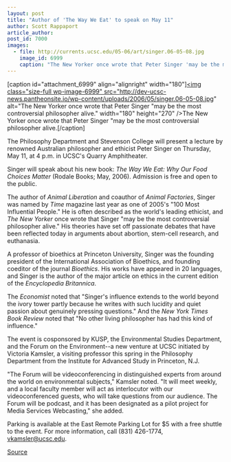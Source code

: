 ```yaml
---
layout: post
title: "Author of 'The Way We Eat' to speak on May 11"
author: Scott Rappaport
article_author: 
post_id: 7000
images:
  - file: http://currents.ucsc.edu/05-06/art/singer.06-05-08.jpg
    image_id: 6999
    caption: "The New Yorker once wrote that Peter Singer 'may be the most controversial philosopher alive."
---
```


[caption id="attachment_6999" align="alignright" width="180"]<a href="http://dev-ucsc-news.pantheonsite.io/wp-content/uploads/2006/05/singer.06-05-08.jpg"><img class="size-full wp-image-6999" src="http://dev-ucsc-news.pantheonsite.io/wp-content/uploads/2006/05/singer.06-05-08.jpg" alt="The New Yorker once wrote that Peter Singer "may be the most controversial philosopher alive." width="180" height="270" /></a>The New Yorker once wrote that Peter Singer "may be the most controversial philosopher alive.[/caption]
<a name="content" id="content"></a>
<p>
  The Philosophy Department and Stevenson College will present a lecture by renowned Australian philosopher and ethicist Peter Singer on Thursday, May 11, at 4 p.m. in UCSC's Quarry Amphitheater.
</p>
<p>
  Singer will speak about his new book: <i>The Way We Eat: Why Our Food Choices Matter</i> (Rodale Books; May, 2006). Admission is free and open to the public.
</p>
<p>
  The author of <i>Animal Liberation</i> and coauthor of <i>Animal Factories</i>, Singer was named by <i>Time</i> magazine last year as one of 2005's "100 Most Influential People." He is often described as the world's leading ethicist, and <i>The New Yorker</i> once wrote that Singer "may be the most controversial philosopher alive." His theories have set off passionate debates that have been reflected today in arguments about abortion, stem-cell research, and euthanasia.
</p>
<p>
  A professor of bioethics at Princeton University, Singer was the founding president of the International Association of Bioethics, and founding coeditor of the journal <i>Bioethics</i>. His works have appeared in 20 languages, and Singer is the author of the major article on ethics in the current edition of the <i>Encyclopedia Britannica</i>.
</p>
<p>
  The <i>Economist</i> noted that "Singer's influence extends to the world beyond the ivory tower partly because he writes with such lucidity and quiet passion about genuinely pressing questions." And the <i>New York Times Book Review</i> noted that "No other living philosopher has had this kind of influence."
</p>
<p>
  The event is cosponsored by KUSP, the Environmental Studies Department, and the Forum on the Environment--a new venture at UCSC initiated by Victoria Kamsler, a visiting professor this spring in the Philosophy Department from the Institute for Advanced Study in Princeton, N.J.
</p>
<p>
  "The Forum will be videoconferencing in distinguished experts from around the world on environmental subjects," Kamsler noted. "It will meet weekly, and a local faculty member will act as interlocutor with our videoconferenced guests, who will take questions from our audience. The Forum will be podcast, and it has been designated as a pilot project for Media Services Webcasting," she added.
</p>
<p>
  Parking is available at the East Remote Parking Lot for $5 with a free shuttle to the event. For more information, call (831) 426-1774, <a href="mailto:vkamsler@ucsc.edu">vkamsler@ucsc.edu</a>.
</p>
<p><a href="http://www1.ucsc.edu/currents/05-06/05-08/singer.asp" title="Permalink to singer">Source</a></p>
